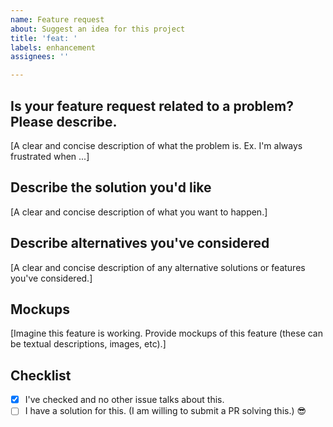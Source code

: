 ```yaml
---
name: Feature request
about: Suggest an idea for this project
title: 'feat: '
labels: enhancement
assignees: ''

---
```


## Is your feature request related to a problem? Please describe.
[A clear and concise description of what the problem is. Ex. I'm always frustrated when ...]

## Describe the solution you'd like
[A clear and concise description of what you want to happen.]

## Describe alternatives you've considered
[A clear and concise description of any alternative solutions or features you've considered.]

## Mockups

[Imagine this feature is working. Provide mockups of this feature (these can be textual descriptions, images, etc).]

## Checklist

- [x] I've checked and no other issue talks about this.
- [ ] I have a solution for this. (I am willing to submit a PR solving this.) 😎
